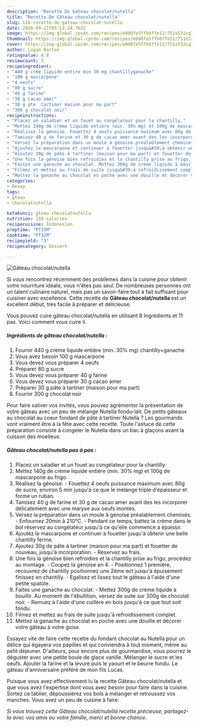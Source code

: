 ```yaml
---
description: "Recette De Gâteau chocolat/nutella"
title: "Recette De Gâteau chocolat/nutella"
slug: 116-recette-de-gateau-chocolat-nutella
date: 2020-09-21T05:13:24.763Z
image: https://img-global.cpcdn.com/recipes/e0d0fe5ffb8ffe12/751x532cq70/gateau-chocolatnutella-photo-principale-de-la-recette.jpg
thumbnail: https://img-global.cpcdn.com/recipes/e0d0fe5ffb8ffe12/751x532cq70/gateau-chocolatnutella-photo-principale-de-la-recette.jpg
cover: https://img-global.cpcdn.com/recipes/e0d0fe5ffb8ffe12/751x532cq70/gateau-chocolatnutella-photo-principale-de-la-recette.jpg
author: Logan Barton
ratingvalue: 4.8
reviewcount: 3
recipeingredient:
- "440 g crme liquide entire min 30 mg chantillyganache"
- "100 g mascarpone"
- "4 oeufs"
- "80 g sucre"
- "40 g farine"
- "30 g cacao amer"
- "30 g pte  tartiner maison pour ma part"
- "300 g chocolat noir"
recipeinstructions:
- "Placez un saladier et un fouet au congélateur pour la chantilly."
- "Mettez 140g de crème liquide entière (min. 30% mg) et 100g de mascarpone au frigo."
- "Réalisez la génoise. Fouettez 4 oeufs puissance maximum avec 80g de sucre, environ 5 min jusqu&#39;à ce que le mélange triple d&#39;épaisseur et forme un ruban."
- "Tamisez 40 g de farine et 30 g de cacao amer avant des les incorporer délicatement avec une maryse aux oeufs montés."
- "Versez la préparation dans un moule à génoise préalablement chemisés.  Enfournez 20min à 210°C. Pendant ce temps, battez la crème dans le bol réservez au congélateur jusqu&#39;à ce qu&#39;elle commence à épaissir."
- "Ajoutez le mascarpone et continuer à fouetter jusqu&#39;à obtenir une belle chantilly ferme."
- "Ajoutez 30g de pâte à tartiner (maison pour ma part) et fouetter de nouveau, jusqu&#39;à incorporation.  Réservez au frais."
- "Une fois la génoise bien refroidies et la chantilly prise au frigo, procédez au montage. Coupez la génoise en 4. Positionnez 1 première, recouvrez de chantilly positionnez une 2ème ect jusqu&#39;à épuisement finissez en chantilly. Egalisez et lissez tout le gâteau à l&#39;aide d&#39;une petite spatule."
- "Faites une ganache au chocolat. Mettez 300g de crème liquide à bouillir. Au moment de l&#39;ébullition, versez de suite sur 300g de chocolat noir. Remuez à l&#39;aide d&#39;une cuillère en bois jusqu&#39;à ce que tout soit fondu."
- "Filmez et mettez au frais de suite jusqu&#39;à refroidissement complet."
- "Mettez la ganache au chocolat en poche avec une douille et décorer votre gâteau à votre guise."
categories:
- Resep
tags:
- gteau
- chocolatnutella

katakunci: gteau chocolatnutella 
nutrition: 159 calories
recipecuisine: Indonesian
preptime: "PT35M"
cooktime: "PT32M"
recipeyield: "3"
recipecategory: Dessert

---
```



![Gâteau chocolat/nutella](https://img-global.cpcdn.com/recipes/e0d0fe5ffb8ffe12/751x532cq70/gateau-chocolatnutella-photo-principale-de-la-recette.jpg)

Si vous rencontrez récemment des problèmes dans la cuisine pour obtenir votre nourriture idéale, vous n'êtes pas seul. De nombreuses personnes ont un talent culinaire naturel, mais pas un savoir-faire tout à fait suffisant pour cuisiner avec excellence. Cette recette de <strong> Gâteau chocolat/nutella </strong> est un excellent début, très facile à préparer et délicieuse.

<!--inarticleads1-->

Vous pouvez cuire gâteau chocolat/nutella en utilisant 8 Ingrédients et 11 pas. Voici comment vous cuire il.

##### Ingrédients de gâteau chocolat/nutella :

1. Fournir 440 g crème liquide entière (min. 30% mg) chantilly+ganache
1. Vous avez besoin 100 g mascarpone
1. Vous devez vous préparer 4 oeufs
1. Préparer 80 g sucre
1. Vous devez vous préparer 40 g farine
1. Vous devez vous préparer 30 g cacao amer
1. Préparer 30 g pâte à tartiner (maison pour ma part)
1. Fournir 300 g chocolat noir


Pour faire saliver vos invités, vous pouvez agrémenter la présentation de votre gâteau avec un peu de mélange Nutella fondu-lait. De petits gâteaux au chocolat au coeur fondant de pâte à tartiner Nutella ? Les gourmands vont vraiment être à la fête avec cette recette. Toute l&#39;astuce de cette préparation consiste à congeler le Nutella dans un bac à glaçons avant la cuisson des moelleux. 

<!--inarticleads2-->

##### Gâteau chocolat/nutella pas à pas :

1. Placez un saladier et un fouet au congélateur pour la chantilly.
1. Mettez 140g de crème liquide entière (min. 30% mg) et 100g de mascarpone au frigo.
1. Réalisez la génoise. - Fouettez 4 oeufs puissance maximum avec 80g de sucre, environ 5 min jusqu&#39;à ce que le mélange triple d&#39;épaisseur et forme un ruban.
1. Tamisez 40 g de farine et 30 g de cacao amer avant des les incorporer délicatement avec une maryse aux oeufs montés.
1. Versez la préparation dans un moule à génoise préalablement chemisés.  - Enfournez 20min à 210°C. - Pendant ce temps, battez la crème dans le bol réservez au congélateur jusqu&#39;à ce qu&#39;elle commence à épaissir.
1. Ajoutez le mascarpone et continuer à fouetter jusqu&#39;à obtenir une belle chantilly ferme.
1. Ajoutez 30g de pâte à tartiner (maison pour ma part) et fouetter de nouveau, jusqu&#39;à incorporation.  - Réservez au frais.
1. Une fois la génoise bien refroidies et la chantilly prise au frigo, procédez au montage. - Coupez la génoise en 4. - Positionnez 1 première, recouvrez de chantilly positionnez une 2ème ect jusqu&#39;à épuisement finissez en chantilly. - Egalisez et lissez tout le gâteau à l&#39;aide d&#39;une petite spatule.
1. Faites une ganache au chocolat. - Mettez 300g de crème liquide à bouillir. Au moment de l&#39;ébullition, versez de suite sur 300g de chocolat noir. - Remuez à l&#39;aide d&#39;une cuillère en bois jusqu&#39;à ce que tout soit fondu.
1. Filmez et mettez au frais de suite jusqu&#39;à refroidissement complet.
1. Mettez la ganache au chocolat en poche avec une douille et décorer votre gâteau à votre guise.


Essayez vite de faire cette recette du fondant chocolat au Nutella pour un délice qui égayera vos papilles et qui conviendra à tout moment, même au petit déjeuner. D&#39;ailleurs, pour encore plus de gourmandise, vous pourrez le déguster avec une petite boule de glace vanille. Mélanger le sucre et les oeufs. Ajouter la farine et la levure puis le yaourt et le beurre fondu. Le gâteau d&#39;anniversaire préféré de mon fils Lucas. 

<!--inarticleads1-->

<p>
Puisque vous avez effectivement lu la recette Gâteau chocolat/nutella et que vous avez l'expertise dont vous avez besoin pour faire dans la cuisine. Sortez ce tablier, dépoussiérez vos bols à mélanger et retroussez vos manches. Vous avez un peu de cuisine à faire.
</p>

<p>
<i>Si vous trouvez cette Gâteau chocolat/nutella recette précieuse, partagez-la avec vos amis ou votre famille, merci et bonne chance.</i>
</p>
